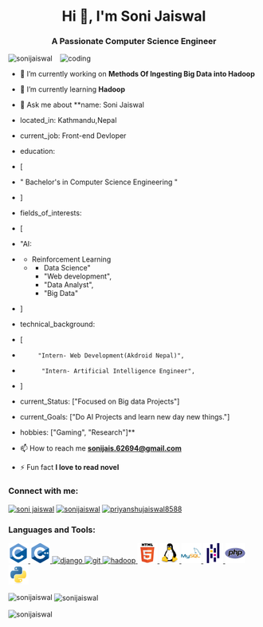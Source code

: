 
<h1 align="center">Hi 👋, I'm Soni Jaiswal</h1>
<h3 align="center">A Passionate Computer Science Engineer</h3>
<img align="right" alt="coding" width="400" src="https://user-images.githubusercontent.com/55389276/140866485-8fb1c876-9a8f-4d6a-98dc-08c4981eaf70.gif"

<p align="left"> <img src="https://komarev.com/ghpvc/?username=sonijaiswal&label=Profile%20views&color=0e75b6&style=flat" alt="sonijaiswal" /> </p>

- 🔭 I’m currently working on **Methods Of Ingesting Big Data into Hadoop**

- 🌱 I’m currently learning **Hadoop**

- 💬 Ask me about **name: Soni Jaiswal
- located_in: Kathmandu,Nepal
- current_job: Front-end Devloper
- education:
-  [
-    " Bachelor's in Computer Science Engineering "
-  ]
-  fields_of_interests:
-  [
-    "AI:
-  - Reinforcement Learning
   - - Data Science"
     - "Web development",
     - "Data Analyst",
     - "Big Data"
-   ]
-    technical_background:
-   [
-          "Intern- Web Development(Akdroid Nepal)",
-           "Intern- Artificial Intelligence Engineer",
-  ]
-  current_Status: ["Focused on Big data Projects"]
-  current_Goals: ["Do AI Projects and learn new day new things."]
-  hobbies: ["Gaming", "Research"]**

- 📫 How to reach me **sonijais.62694@gmail.com**

- ⚡ Fun fact **I love to read novel**

<h3 align="left">Connect with me:</h3>
<p align="left">
<a href="https://linkedin.com/in/soni jaiswal" target="blank"><img align="center" src="https://raw.githubusercontent.com/rahuldkjain/github-profile-readme-generator/master/src/images/icons/Social/linked-in-alt.svg" alt="soni jaiswal" height="30" width="40" /></a>
<a href="https://kaggle.com/sonijaiswal" target="blank"><img align="center" src="https://raw.githubusercontent.com/rahuldkjain/github-profile-readme-generator/master/src/images/icons/Social/kaggle.svg" alt="sonijaiswal" height="30" width="40" /></a>
<a href="https://instagram.com/priyanshujaiswal8588" target="blank"><img align="center" src="https://raw.githubusercontent.com/rahuldkjain/github-profile-readme-generator/master/src/images/icons/Social/instagram.svg" alt="priyanshujaiswal8588" height="30" width="40" /></a>
</p>

<h3 align="left">Languages and Tools:</h3>
<p align="left"> <a href="https://www.cprogramming.com/" target="_blank" rel="noreferrer"> <img src="https://raw.githubusercontent.com/devicons/devicon/master/icons/c/c-original.svg" alt="c" width="40" height="40"/> </a> <a href="https://www.w3schools.com/cpp/" target="_blank" rel="noreferrer"> <img src="https://raw.githubusercontent.com/devicons/devicon/master/icons/cplusplus/cplusplus-original.svg" alt="cplusplus" width="40" height="40"/> </a> <a href="https://www.djangoproject.com/" target="_blank" rel="noreferrer"> <img src="https://cdn.worldvectorlogo.com/logos/django.svg" alt="django" width="40" height="40"/> </a> <a href="https://git-scm.com/" target="_blank" rel="noreferrer"> <img src="https://www.vectorlogo.zone/logos/git-scm/git-scm-icon.svg" alt="git" width="40" height="40"/> </a> <a href="https://hadoop.apache.org/" target="_blank" rel="noreferrer"> <img src="https://www.vectorlogo.zone/logos/apache_hadoop/apache_hadoop-icon.svg" alt="hadoop" width="40" height="40"/> </a> <a href="https://www.w3.org/html/" target="_blank" rel="noreferrer"> <img src="https://raw.githubusercontent.com/devicons/devicon/master/icons/html5/html5-original-wordmark.svg" alt="html5" width="40" height="40"/> </a> <a href="https://www.linux.org/" target="_blank" rel="noreferrer"> <img src="https://raw.githubusercontent.com/devicons/devicon/master/icons/linux/linux-original.svg" alt="linux" width="40" height="40"/> </a> <a href="https://www.mysql.com/" target="_blank" rel="noreferrer"> <img src="https://raw.githubusercontent.com/devicons/devicon/master/icons/mysql/mysql-original-wordmark.svg" alt="mysql" width="40" height="40"/> </a> <a href="https://pandas.pydata.org/" target="_blank" rel="noreferrer"> <img src="https://raw.githubusercontent.com/devicons/devicon/2ae2a900d2f041da66e950e4d48052658d850630/icons/pandas/pandas-original.svg" alt="pandas" width="40" height="40"/> </a> <a href="https://www.php.net" target="_blank" rel="noreferrer"> <img src="https://raw.githubusercontent.com/devicons/devicon/master/icons/php/php-original.svg" alt="php" width="40" height="40"/> </a> <a href="https://www.python.org" target="_blank" rel="noreferrer"> <img src="https://raw.githubusercontent.com/devicons/devicon/master/icons/python/python-original.svg" alt="python" width="40" height="40"/> </a> </p>

<p><img align="left" src="https://github-readme-stats.vercel.app/api/top-langs?username=sonijaiswal&show_icons=true&locale=en&layout=compact" alt="sonijaiswal" /></p>

<p>&nbsp;<img align="center" src="https://github-readme-stats.vercel.app/api?username=sonijaiswal&show_icons=true&locale=en" alt="sonijaiswal" /></p>

<p><img align="center" src="https://github-readme-streak-stats.herokuapp.com/?user=sonijaiswal&" alt="sonijaiswal" /></p>
